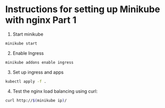 # Instructions for setting up Minikube with nginx Part 1

1. Start minikube

```bash
minikube start
```

2. Enable Ingress

```bash
minikube addons enable ingress
```

3. Set up ingress and apps

```bash
kubectl apply -f .
```

4. Test the nginx load balancing using curl:

```bash
curl http://$(minikube ip)/
```
